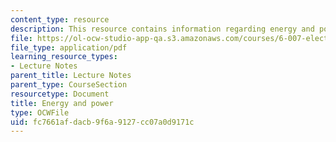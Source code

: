 ```yaml
---
content_type: resource
description: This resource contains information regarding energy and power.
file: https://ol-ocw-studio-app-qa.s3.amazonaws.com/courses/6-007-electromagnetic-energy-from-motors-to-lasers-spring-2011/fc7661afdacb9f6a9127cc07a0d9171c_MIT6_007S11_lec02.pdf
file_type: application/pdf
learning_resource_types:
- Lecture Notes
parent_title: Lecture Notes
parent_type: CourseSection
resourcetype: Document
title: Energy and power
type: OCWFile
uid: fc7661af-dacb-9f6a-9127-cc07a0d9171c
---
```

